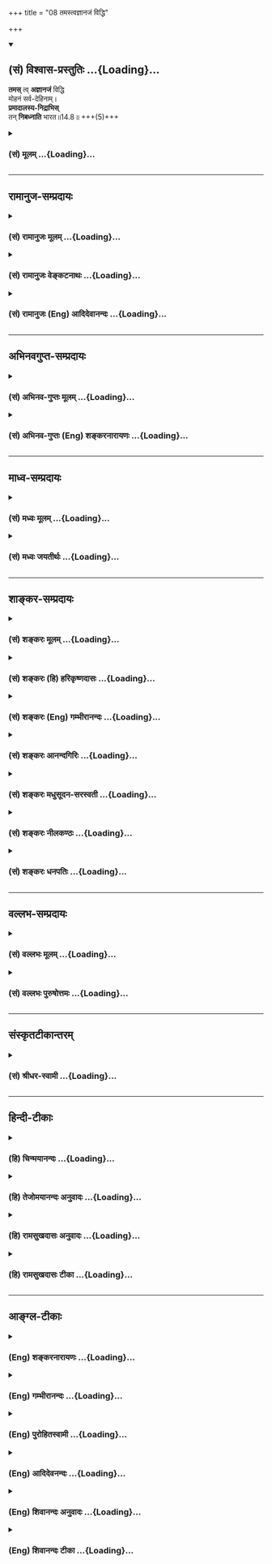 +++
title = "08 तमस्त्वज्ञानजं विद्धि"

+++
<div class="js_include" newlevelforh1="2" title="(सं) विश्वास-प्रस्तुतिः" unfilled url="/mahAbhAratam/shlokashaH/06-bhIShma-parva/03-bhagavad-gItA-parva/saMskRtam/vishvAsa-prastutiH/14_guNa-traya-vibhAga-y/08_tamastvajnAnajaM_.md">
<details open><summary><h2>(सं) विश्वास-प्रस्तुतिः ...{Loading}...</h2></summary>

**तमस्** त्व् **अज्ञानजं** विद्धि  
मोहनं सर्व-देहिनाम्।  
**प्रमादालस्य-निद्राभिस्**  
तन् **निबध्नाति** भारत॥14.8॥ +++(5)+++
</details>
</div>
<div class="js_include collapsed" newlevelforh1="3" title="(सं) मूलम्" unfilled url="/mahAbhAratam/shlokashaH/06-bhIShma-parva/03-bhagavad-gItA-parva/saMskRtam/mUlam/14_guNa-traya-vibhAga-y/08_tamastvajnAnajaM_.md">
<details><summary><h3>(सं) मूलम् ...{Loading}...</h3></summary>

तमस्त्वज्ञानजं विद्धि मोहनं सर्वदेहिनाम्।  
प्रमादालस्यनिद्राभिस्तन्निबध्नाति भारत।।14.8।।
</details>
</div>


_________________
## रामानुज-सम्प्रदायः
<div class="js_include collapsed" newlevelforh1="3" title="(सं) रामानुजः मूलम्" unfilled url="/mahAbhAratam/shlokashaH/06-bhIShma-parva/03-bhagavad-gItA-parva/saMskRtam/rAmAnujaH/mUlam/14_guNa-traya-vibhAga-y/08_tamastvajnAnajaM_.md">
<details><summary><h3>(सं) रामानुजः मूलम् ...{Loading}...</h3></summary>

।।14.8।। ज्ञानाद् अन्यद् इह अज्ञानम् अभिप्रेतम् ज्ञानं
वस्तुयाथात्म्यावबोधः; तस्माद् अन्यत् तद्विपर्ययज्ञानं **तमः तु**
वस्तुयाथात्म्यविपरीतविषयज्ञानजं **मोहनं सर्वदेहिनाम्** मोहो
विपर्ययज्ञानम्; विपर्ययज्ञानहेतुः इत्यर्थः। **तत्**
तमः**प्रमादालस्यनिद्रा**हेतुतया तद्द्वारेण देहिनं **निबध्नाति।** प्रमादः
कर्तव्यात् कर्मणः अन्यत्र प्रवृत्तिहेतुभूतम् अनवधानम्। आलस्यं कर्मसु
अनारम्भस्वभावः; स्तब्धता इति यावत्। पुरुषस्य इन्द्रियप्रवर्तनश्रान्त्या
सर्वेन्द्रियप्रवर्तनोपरतिः निद्रा तत्र बाह्येन्द्रियप्रवर्तनोपरमः
स्वप्नः मनसः अपि उपरतिः सुषुप्तिः। सत्त्वादीनां बन्धद्वारभूतेषु प्रधानानि
आह --

</details>
</div>
<div class="js_include collapsed" newlevelforh1="3" title="(सं) रामानुजः वेङ्कटनाथः" unfilled url="/mahAbhAratam/shlokashaH/06-bhIShma-parva/03-bhagavad-gItA-parva/saMskRtam/rAmAnujaH/venkaTanAthaH/14_guNa-traya-vibhAga-y/08_tamastvajnAnajaM_.md">
<details><summary><h3>(सं) रामानुजः वेङ्कटनाथः ...{Loading}...</h3></summary>

  
  
।।14.8।। अत्यन्तपरिहरणीयत्वलक्षणवैषम्यद्योतनायतमस्त्विति तुशब्दः।
अज्ञानशब्दस्य पुण्यपापरूपे कर्मणि ज्ञानाभावादिषु च प्रयोगादिह
तद्व्यावृत्तं मोहजनकत्वानुरूपं कारणविशेषमाहज्ञानादन्यदिति।
सर्वज्ञानव्यतिरेकव्युदासायाहज्ञानं वस्तुयाथात्म्यावबोध इति।
विपर्ययज्ञानस्य तमोजनकत्वं पापानुष्ठानादिद्वारा। तमःकार्यतया वक्ष्यमाणं
धर्मवैपरीत्यज्ञानमिह मोहशब्देन विवक्षितमित्याहमोहो विपर्ययज्ञानमिति।
प्रत्ययस्यात्र हेतुमात्रपरतामाहविपर्ययज्ञानहेतुरित्यर्थ
इति। अनवधानमित्येतावत्प्रमादशब्दार्थः। कर्तव्यादित्यादिना प्रमादस्य
बन्धहेतुत्वनिर्वहणम् अकर्तव्ये हि प्रवृत्तिः पापिष्ठजन्मादिहेतुर्भवति;
एवं कर्तव्यकर्मस्वनारम्भोऽपि स्मरन्ति हिअकुर्वन्विहितं कर्म निन्दितं च
समाचरन्। प्रसक्तश्चेन्द्रियार्थेषु प्रायश्चित्तीयते नरः \[मनुः11।44\]
इति। आलस्यशब्दस्यात्र सप्रयोजनेऽपि विषये प्रवृत्तिविरोधिस्वभावपरतामाह --
स्तब्धतेति। सर्वदा तमसि वर्तमानेऽपि कदाचिन्निद्रा कुतः इत्यत्राह --
इन्द्रियप्रवर्तनश्रान्त्येति। स्वप्नस्यानुक्तिशङ्कापरिहाराय
स्वप्नसुषुप्त्योर्निद्राभेदत्वं दर्शयतितत्रेति। निद्राया बन्धकत्वं
चोदितानुष्ठानविरुद्धादकालकरणात्काले चाकरणात्पापिष्ठस्वप्नद्वारा च
द्रष्टव्यम्। उक्तं च -- युक्तस्वप्नावबोधस्य \[6।17\] इति।  
  

</details>
</div>
<div class="js_include collapsed" newlevelforh1="3" title="(सं) रामानुजः (Eng) आदिदेवानन्दः" unfilled url="/mahAbhAratam/shlokashaH/06-bhIShma-parva/03-bhagavad-gItA-parva/saMskRtam/rAmAnujaH/english/AdidevAnandaH/14_guNa-traya-vibhAga-y/08_tamastvajnAnajaM_.md">
<details><summary><h3>(सं) रामानुजः (Eng) आदिदेवानन्दः ...{Loading}...</h3></summary>

14.8 By 'false knowledge' is here to be understood as what is other than knowledge. What is called knowledge is right perception of things. What is other than this is false knowledge. And Tamas springs from knowledge contrary to the true nature of thinngs. It deludes all embodied selves.
Delusion is erroneous knowledge. The meaning is that Tamas is the cause of erroneous knowledge. Being the cause of negligence, indolence and sleep, it binds the embodied self through them. 'Negligence' is inattentiveness, which causes one to perform works other than what ought to be done. 'Indolence' is the tendency to avoid work; it may even develop into absolute inaction. 'Sleep.' is the state in which the external organs stop working due to exhaustion and seek to recover from the same. In sleep when only the outgoing actionof the senses stop, it is called dream state. When even the mind (Manas) ceases to function, it is called dreamless sleep. He states the cardinal feature forming the ways of bondage through Sattva etc.

</details>
</div>


_________________
## अभिनवगुप्त-सम्प्रदायः
<div class="js_include collapsed" newlevelforh1="3" title="(सं) अभिनव-गुप्तः मूलम्" unfilled url="/mahAbhAratam/shlokashaH/06-bhIShma-parva/03-bhagavad-gItA-parva/saMskRtam/abhinava-guptaH/mUlam/14_guNa-traya-vibhAga-y/08_tamastvajnAnajaM_.md">
<details><summary><h3>(सं) अभिनव-गुप्तः मूलम् ...{Loading}...</h3></summary>

।।14.6 -- 14.8।। क्रमेणैषां रूपमुच्यते -- तत्रेत्यादि भारतेत्यन्तम्।
सत्त्वं निर्मलम्। तृष्णासंगस्य समुद्भवो यतः। दुर्लभस्यापि
चिरतरसंचितपुण्यशतलब्धस्य अपवर्गप्राप्तावेककारणस्य मानुष्यकस्य वृथा
अतिवाहनं प्रमादः। तथाह्युक्तम्,+++(;N तथाभ्युक्तम्)+++ -- आयुषः क्षण एकोऽपि
सर्वरत्नैर्न लभ्यते।  
  
स वृथा नीयते येन स प्रमादी नराधमः।।14.इति +++(S in the margin; and ;N in
the text itself add the followingयथा वा श्रीमद्भागवते -- निद्रया ह्रियते
नक्तं व्यवायेन च वा वयः।  
  
दिवा चार्थेहया राजन् कुटुम्बभरणेन
वा।।1।। देहापत्यकलत्रादिष्वात्मसैन्येष्वसत्स्वपि।  
  
तेषां प्रमत्तो निधनं पश्यन्नपि न पश्यति।।2।।  
  
-- The hagavata Purana ( Gorakhpur Ed.)+++ II; i; verse 34तथा --,किं
प्रमत्तस्य बहुभिः परोक्षैर्हायनैरिह।  
  
वरं मुहूर्त्तं विदितं घटेत श्रेयसे यतः।।3।। -- ibid; 12.अयमेव प्रमादः
तत्रैवैकादशस्कन्धे आत्महत्याशब्दवाच्यो निर्णीतो भगवता,यथा -- नृदेहमाद्यं
सुलभं सुदुर्लभं  
  
प्लवं सुकल्पं गुरुकर्णधारम्।  
  
मयानुकूलेन नभस्वतेरितं  
  
पुमान् भवाब्धिं न तरेत्स आत्महा।।4।। इति -- ibid. XI; xx; 17.)आलस्यं
शुभकरणीयेषु। निःशेषेण द्राणं कुत्सिता गतिः निद्रा।

</details>
</div>
<div class="js_include collapsed" newlevelforh1="3" title="(सं) अभिनव-गुप्तः (Eng) शङ्करनारायणः" unfilled url="/mahAbhAratam/shlokashaH/06-bhIShma-parva/03-bhagavad-gItA-parva/saMskRtam/abhinava-guptaH/english/shankaranArAyaNaH/14_guNa-traya-vibhAga-y/08_tamastvajnAnajaM_.md">
<details><summary><h3>(सं) अभिनव-गुप्तः (Eng) शङ्करनारायणः ...{Loading}...</h3></summary>

14.6-8 Tatra etc. upto Bharata. The Sattva is dirtless. \[Source of
craving-attachment\] : that from which the attachment of craving springs
up. Negligence : wasting the human birth which is difficult to get, but
got by means of hundreds of merits accumulated for a very long period,
and which is the sole means for attaining emancipation. That has been
also said- 'Not even a single moment of life is gained by (spending\]
all the gems. \[Hence\], he, who wastes it, is a man of negligence and
is the lowest of men'. Laziness : i.e., in doing good deeds. Sleep :
being poor totally i.e. a contemptible course.

</details>
</div>


_________________
## माध्व-सम्प्रदायः
<div class="js_include collapsed" newlevelforh1="3" title="(सं) मध्वः मूलम्" unfilled url="/mahAbhAratam/shlokashaH/06-bhIShma-parva/03-bhagavad-gItA-parva/saMskRtam/madhvaH/mUlam/14_guNa-traya-vibhAga-y/08_tamastvajnAnajaM_.md">
<details><summary><h3>(सं) मध्वः मूलम् ...{Loading}...</h3></summary>

।।14.8।। अज्ञानं जायते यतस्तदज्ञानजम्। प्रमादमोहौ तमसः \[14।17\] इति
वाक्यशेषात्।

</details>
</div>
<div class="js_include collapsed" newlevelforh1="3" title="(सं) मध्वः जयतीर्थः" unfilled url="/mahAbhAratam/shlokashaH/06-bhIShma-parva/03-bhagavad-gItA-parva/saMskRtam/madhvaH/jayatIrthaH/14_guNa-traya-vibhAga-y/08_tamastvajnAnajaM_.md">
<details><summary><h3>(सं) मध्वः जयतीर्थः ...{Loading}...</h3></summary>

।।14.8।। तमस्त्वज्ञानजं इत्यस्यअज्ञानाज्जातं (शं.) इत्यपव्याख्यां
प्रत्याख्यातुमाह -- **अज्ञानमि**ति। एतच्चअन्येष्वपि दृश्यते
\[अष्टा.3।2।101\] इति दृशिग्रहणसामर्थ्याल्लभ्यते। कुतः प्रतीत एवार्थो न
इत्यत आह -- **प्रमादे**ति। वाक्यशेषेऽज्ञानस्य तमःकार्यत्ववचनादित्यर्थः।

</details>
</div>


_________________
## शाङ्कर-सम्प्रदायः
<div class="js_include collapsed" newlevelforh1="3" title="(सं) शङ्करः मूलम्" unfilled url="/mahAbhAratam/shlokashaH/06-bhIShma-parva/03-bhagavad-gItA-parva/saMskRtam/shankaraH/mUlam/14_guNa-traya-vibhAga-y/08_tamastvajnAnajaM_.md">
<details><summary><h3>(सं) शङ्करः मूलम् ...{Loading}...</h3></summary>

।।14.8।। --,**तमः** तृतीयः गुणः **अज्ञानजम्** अज्ञानात् जातम् अज्ञानजं
**विद्धि मोहनं** मोहकरम् अविवेककरं **सर्वदेहिनां** सर्वेषां देहवताम्।
**प्रमादालस्यनिद्राभिः** प्रमादश्च आलस्यं च निद्रा च प्रमादालस्यनिद्राः
ताभिः प्रमादालस्यनिद्राभिः तत् तमः **निबध्नाति भारत**।। पुनः गुणानां
व्यापारः संक्षेपतः उच्यते --,

</details>
</div>
<div class="js_include collapsed" newlevelforh1="3" title="(सं) शङ्करः (हि) हरिकृष्णदासः" unfilled url="/mahAbhAratam/shlokashaH/06-bhIShma-parva/03-bhagavad-gItA-parva/saMskRtam/shankaraH/hindI/harikRShNadAsaH/14_guNa-traya-vibhAga-y/08_tamastvajnAnajaM_.md">
<details><summary><h3>(सं) शङ्करः (हि) हरिकृष्णदासः ...{Loading}...</h3></summary>

।।14.8।। और समस्त देहधारियोंको मोहित करनेवाले तमोगुणको; यानी जीवोंके
अन्तःकरणमें मोह -- अविवेक उत्पन्न करनेवाले तम नामक तीसरे गुणको; तू
अज्ञानसे उत्पन्न हुआ जान। हे भारत वह तमोगुण; ( जीवोंको ) प्रमाद; आलस्य
और निद्राके द्वारा बाँधा करता है।

</details>
</div>
<div class="js_include collapsed" newlevelforh1="3" title="(सं) शङ्करः (Eng) गम्भीरानन्दः" unfilled url="/mahAbhAratam/shlokashaH/06-bhIShma-parva/03-bhagavad-gItA-parva/saMskRtam/shankaraH/english/gambhIrAnandaH/14_guNa-traya-vibhAga-y/08_tamastvajnAnajaM_.md">
<details><summary><h3>(सं) शङ्करः (Eng) गम्भीरानन्दः ...{Loading}...</h3></summary>

14.8 Viddhi, know; tamas, the third alitty; mahanam, which deludes,
which is a cause of indiscrimination; sarva-dehinam, of all embodied
beings; to be ajnanajam, born of ignorance. O scion of the Bharata
dynasty, tat, that tamas; nibadhnati, binds; pramada-alasya-nidrabhih,
through inadvertence, laziness and sleep. The activities of the alities
are again being briefly stated:

</details>
</div>
<div class="js_include collapsed" newlevelforh1="3" title="(सं) शङ्करः आनन्दगिरिः" unfilled url="/mahAbhAratam/shlokashaH/06-bhIShma-parva/03-bhagavad-gItA-parva/saMskRtam/shankaraH/AnandagiriH/14_guNa-traya-vibhAga-y/08_tamastvajnAnajaM_.md">
<details><summary><h3>(सं) शङ्करः आनन्दगिरिः ...{Loading}...</h3></summary>

।।14.8।। तमस्तर्हि किंलक्षणं कथं वा पुरुषं निबध्नाति तत्राह --
**तमस्त्विति।** गुणानां प्रकृतिसंभवत्वाविशेषेऽपि तमसोऽज्ञानजत्वविशेषणं
तद्विपरीतस्वभावानापत्तेरिति मत्वाह -- **अज्ञानादिति।** मुह्यत्यनेनेति
मोहनं विवेकप्रतिबन्धकमिति कार्यद्वारा तमो निर्दिशति --
**मोहनमित्यादिना।** लक्षणमुक्त्वा तमसो बन्धनकरत्वं दर्शयति --
**प्रमादेति।** कार्यान्तरासक्ततया चिकीर्षितस्य कर्तव्यस्याकरणं प्रमादः;
निरीहतयोत्साहप्रतिबन्धस्त्वालस्यं; स्वापो निद्रा ताभिरात्मानमविकारमेव
तमोऽपि विकारयतीत्यर्थः।

</details>
</div>
<div class="js_include collapsed" newlevelforh1="3" title="(सं) शङ्करः मधुसूदन-सरस्वती" unfilled url="/mahAbhAratam/shlokashaH/06-bhIShma-parva/03-bhagavad-gItA-parva/saMskRtam/shankaraH/madhusUdana-sarasvatI/14_guNa-traya-vibhAga-y/08_tamastvajnAnajaM_.md">
<details><summary><h3>(सं) शङ्करः मधुसूदन-सरस्वती ...{Loading}...</h3></summary>

।।14.8।। तुशब्दः सत्त्वरजोपेक्षया विशेषद्योतनार्थः।
अज्ञानादावरणशक्तिरूपात्तदुद्भूतमज्ञानजं तमो विद्धि। अतः सर्वेषां देहिनां
मोहनं अविवेकरूपत्वेन भ्रान्तिजनकं। प्रमादेनालस्येन निद्रया च तत्तमो
निबध्नाति देहिनमित्यनुषज्यते। हे भारत; प्रमादो वस्तुविवेकासामर्थ्यं
सत्त्वकार्यप्रकाशविरोधी; आलस्यं प्रवृत्त्यसामर्थ्यं
रजःकार्यप्रवृत्तिविरोधि; उभयविरोधिनी तमोगुणालम्बना वृत्तिर्निद्रेति
विवेकः।

</details>
</div>
<div class="js_include collapsed" newlevelforh1="3" title="(सं) शङ्करः नीलकण्ठः" unfilled url="/mahAbhAratam/shlokashaH/06-bhIShma-parva/03-bhagavad-gItA-parva/saMskRtam/shankaraH/nIlakaNThaH/14_guNa-traya-vibhAga-y/08_tamastvajnAnajaM_.md">
<details><summary><h3>(सं) शङ्करः नीलकण्ठः ...{Loading}...</h3></summary>

।।14.8।। तमोगुणस्तु पूर्वाभ्यां विलक्षणः। अज्ञानं मायाया आवरणशक्तिस्तत
उद्भूतं अज्ञानजं विद्धि। अतः सर्वेषां देहिनां मोहनं भ्रान्तिहेतुः।
प्रमादोऽनवहितत्वं स च सत्त्वकार्यप्रकाशविरोधी। आलस्यं जडता तच्च
रजःकार्यप्रवृत्तिविरोधि। उभयकार्यनिरोधिनी तमोगुणालम्बना वृत्तिर्निद्रा
ताभिस्तत्तमो नितरां बध्नाति। हे भारत; देहिनमित्यनुवर्तते।

</details>
</div>
<div class="js_include collapsed" newlevelforh1="3" title="(सं) शङ्करः धनपतिः" unfilled url="/mahAbhAratam/shlokashaH/06-bhIShma-parva/03-bhagavad-gItA-parva/saMskRtam/shankaraH/dhanapatiH/14_guNa-traya-vibhAga-y/08_tamastvajnAnajaM_.md">
<details><summary><h3>(सं) शङ्करः धनपतिः ...{Loading}...</h3></summary>

।।14.8।। तमस्तर्हि किंलक्षणं कथं वा पुरुषं निबध्नातीत्यपेक्षायां तस्य
लक्षणं बन्धकत्वं चाह -- तमस्त्विति। तुशब्दो विसेषद्योतनार्थः।
अज्ञानाज्जातमज्ञानजम्। यद्यपि त्रयाणामज्ञानजत्वं समानं तथापि
तमसोऽज्ञानजत्वं विशेषणं तद्विपरीतस्वभावाऽनापत्तेः विद्धि विजानीहि।
सर्वदेहिनां सर्वेषां देहवतां मोहनं हिताहितादिविवेकप्रतिबन्धकं
कार्यान्तरासक्ततया चिकीर्षितस्य कर्तव्यस्याकरणं प्रमादः। यत्तु प्रमादो
वस्तुविवेकासामर्थ्यमिति तदुपेक्ष्यम्। उक्तार्थस्य
मोहनमित्यस्मिन्नन्तर्भावसंभवात्। निरीहतयोत्साहप्रतिबन्धकं त्वालस्यं।
त्वापो निद्रा। प्रमादालस्यनिद्राभिस्तत्तमो निबध्नाति निर्विकारमेवात्मानं
विकारयतीत्यर्थः। त्वं तु भरतवंशोद्भवत्वात्तमःकर्तृकबन्धनायोग्योसीति
सूचयन्संबोधयति -- भारतेति।

</details>
</div>


_________________
## वल्लभ-सम्प्रदायः
<div class="js_include collapsed" newlevelforh1="3" title="(सं) वल्लभः मूलम्" unfilled url="/mahAbhAratam/shlokashaH/06-bhIShma-parva/03-bhagavad-gItA-parva/saMskRtam/vallabhaH/mUlam/14_guNa-traya-vibhAga-y/08_tamastvajnAnajaM_.md">
<details><summary><h3>(सं) वल्लभः मूलम् ...{Loading}...</h3></summary>

।।14.8।। तमसश्चाह -- तम इति। विरुद्धज्ञानजन्यं; अविद्याजन्यमिति वा।

</details>
</div>
<div class="js_include collapsed" newlevelforh1="3" title="(सं) वल्लभः पुरुषोत्तमः" unfilled url="/mahAbhAratam/shlokashaH/06-bhIShma-parva/03-bhagavad-gItA-parva/saMskRtam/vallabhaH/puruShottamaH/14_guNa-traya-vibhAga-y/08_tamastvajnAnajaM_.md">
<details><summary><h3>(सं) वल्लभः पुरुषोत्तमः ...{Loading}...</h3></summary>

  
  
।।14.8।। तमसो लक्षणं सबन्धकमाह -- तमस्त्विति। तमः
पूर्वोक्तभगवल्लीलाद्यज्ञानाज्जातं प्रलयात्मकत्वात् भगवद्विस्मारणात्मकं
सर्वदेहिनां मोहनं भ्रमजनकं विद्धि।
प्रमादालस्यनिद्राभिर्भगवत्सेवाप्रतिबन्धात्मकत्रयरूपाभिरन्यथाज्ञानेन तं
बध्नाति। प्रमादो भगवदनवधानता। आलस्यं भगवत्सेवानुद्यमः। निद्रा चित्तस्थ
ज्ञाननाशः।  
  

</details>
</div>


_________________
## संस्कृतटीकान्तरम्
<div class="js_include collapsed" newlevelforh1="3" title="(सं) श्रीधर-स्वामी" unfilled url="/mahAbhAratam/shlokashaH/06-bhIShma-parva/03-bhagavad-gItA-parva/saMskRtam/shrIdhara-svAmI/14_guNa-traya-vibhAga-y/08_tamastvajnAnajaM_.md">
<details><summary><h3>(सं) श्रीधर-स्वामी ...{Loading}...</h3></summary>

।।14.8।। तमसो लक्षणं बन्धकत्वं चाह **-- तम इति**। तमस्तु अज्ञानाज्जातं
आवरणशक्तिप्रधानात्प्रकृत्यंशादुद्भूतं विद्धीत्यर्थः। अतः सर्वेषां
देहिनां मोहनं भ्रान्तिजनकं। अतएव प्रमादेनालस्येन निद्रया च तत्तमो देहिनं
निबध्नाति। तत्र प्रमादोऽनवधानं; आलस्यमनुद्यमः; निद्रा चित्तस्यावसादो
लयः।

</details>
</div>


_________________
## हिन्दी-टीकाः
<div class="js_include collapsed" newlevelforh1="3" title="(हि) चिन्मयानन्दः" unfilled url="/mahAbhAratam/shlokashaH/06-bhIShma-parva/03-bhagavad-gItA-parva/hindI/chinmayAnandaH/14_guNa-traya-vibhAga-y/08_tamastvajnAnajaM_.md">
<details><summary><h3>(हि) चिन्मयानन्दः ...{Loading}...</h3></summary>

।।14.8।। तमोगुण अज्ञानजनित है तमोगुण के प्रभाव से सत्य और असत्य का विवेक
करने की मनुष्य की बौद्धित क्षमता आच्छादित हो जाती है और फिर वह किसी
संभ्रमित या मूर्ख व्यक्ति के समान व्यवहार करने लगता है। भगवान् श्रीकृष्ण
कहते हैं कि यह तमोगुण जीवन के सत्य और दिव्य लक्ष्य के प्रति अनेक मिथ्या
धारणाओं एवं मिथ्या आग्रहों को जन्म देकर मनुष्य को निम्न स्तर का जीवन
जीने को बाध्य करता है। इसके वशीभूत होकर मनुष्य प्रमाद (असावधानी) और
आलस्य (कार्य को टालते रहने की प्रवृत्ति) का शिकार बन जाता है।
जीवनादर्शों और दिव्य महात्वाकांक्षाओं के प्रति मानो वह सुप्त रहता है।
तमोगुणी पुरुष में न लक्ष्य की स्थिरता होती है और न बुद्धि की प्रतिभा
उसमें न भावनाओं की कोमलता होती है और न कर्मों की कुशलता। अब तक भगवान्
श्रीकृष्ण ने क्रमवार सत्त्व; रज और तमोगुण के उन लक्षणों का वर्णन किया
है; जो हमारे मानसिक जीवन में देखे जाते हैं। ये हमारे मन की शान्ति को भंग
कर देने वाले होते हैं। इन तीनों गुणों के कारण विभिन्न व्यक्तियों में
दिव्यता की अभिव्यक्ति में भी तारतम्य होता है और ये गुण नित्य;
अनन्तस्वरूप आत्मा को मानो अनित्य और परिच्छिन्न बना देते हैं। संक्षेपत;

</details>
</div>
<div class="js_include collapsed" newlevelforh1="3" title="(हि) तेजोमयानन्दः अनुवादः" unfilled url="/mahAbhAratam/shlokashaH/06-bhIShma-parva/03-bhagavad-gItA-parva/hindI/tejomayAnandaH/anuvAdaH/14_guNa-traya-vibhAga-y/08_tamastvajnAnajaM_.md">
<details><summary><h3>(हि) तेजोमयानन्दः अनुवादः ...{Loading}...</h3></summary>

।।14.8।। और हे भारत ! तमोगुण को अज्ञान से उत्पन्न जानो; जो समस्त
देहधारियों (जीवों) को मोहित करने वाला है। वह प्रमाद, आलस्य और निद्रा के
द्वारा जीव को बांधता है।।

</details>
</div>
<div class="js_include collapsed" newlevelforh1="3" title="(हि) रामसुखदासः अनुवादः" unfilled url="/mahAbhAratam/shlokashaH/06-bhIShma-parva/03-bhagavad-gItA-parva/hindI/rAmasukhadAsaH/anuvAdaH/14_guNa-traya-vibhAga-y/08_tamastvajnAnajaM_.md">
<details><summary><h3>(हि) रामसुखदासः अनुवादः ...{Loading}...</h3></summary>

।।14.8।। हे भरतवंशी अर्जुन ! सम्पूर्ण देहधारियोंको मोहित करनेवाले
तमोगुणको तुम अज्ञानसे उत्पन्न होनेवाला समझो। वह प्रमाद, आलस्य और
निद्राके द्वारा देहधारियोंको बाँधता है।

</details>
</div>
<div class="js_include collapsed" newlevelforh1="3" title="(हि) रामसुखदासः टीका" unfilled url="/mahAbhAratam/shlokashaH/06-bhIShma-parva/03-bhagavad-gItA-parva/hindI/rAmasukhadAsaH/TIkA/14_guNa-traya-vibhAga-y/08_tamastvajnAnajaM_.md">
<details><summary><h3>(हि) रामसुखदासः टीका ...{Loading}...</h3></summary>

।।14.8।।***व्याख्या --***  **तमस्त्वज्ञानजं विद्धि मोहनं सर्वदेहिनाम्
--** सत्त्वगुण और रजोगुण -- इन दोनोंसे तमोगुणको अत्यन्त निकृष्ट बतानेके
लिये यहाँ **तु** पदका प्रयोग हुआ है। यह तमोगुण अज्ञानसे अर्थात् बेसमझीसे;
मूर्खतासे पैदा होता है और सम्पूर्ण देहधारियोंको मोहित कर देता है अर्थात्
सत्असत्; कर्तव्यअकर्तव्यका ज्ञान (विवेक) नहीं होने देता। इतना ही नहीं;
यह सांसारिक सुखभोग,और संग्रहमें भी नहीं लगने देता अर्थात् राजस सुखमें भी
नहीं जाने देता; फिर सात्त्विक सुखकी तो बात ही क्या हैवास्तवमें तमोगुणके
द्वारा मोहित होनेकी बात केवल मनुष्योंके लिये ही है क्योंकि दूसरे प्राणी
तो स्वाभाविक ही तमोगुणसे मोहित हैं। फिर भी यहाँ **सर्वदेहिनाम्** पद
देनेका तात्पर्य है कि जिन मनुष्योंमें सत्असत्; कर्तव्यअकर्तव्यका ज्ञान
(विवेक) नहीं है; वे मनुष्य होते हुए भी चौरासी लाख योनियोंवाले
प्राणियोंके समान ही हैं अर्थात् जैसे पशुपक्षी आदि प्राणी खापी लेते हैं
और सो जाते हैं; ऐसे ही वे मनुष्य भी
हैं।**प्रमादालस्यनिद्राभिस्तन्निबध्नाति भारत --** यह तमोगुण प्रमाद;
आलस्य और निद्राके द्वारा सम्पूर्ण देहधारियोंको बाँध देता है।**प्रमाद**
दो तरहका होता है -- (1) करनेलायक कामको न करना अर्थात् जिस कामसे अपना और
दुनियाका; अभी और परिणाममें हित होता है; ऐसे कर्तव्यकर्मोंको प्रमादके
कारण न करना और (2) न करनेलायक कामको करना अर्थात् जिस कामसे अपना और
दुनियाका अभी और परिणाममें अहित होता है; ऐसे कर्मोंको करना। न करनेलायक काम
भी दो तरहके होते हैं -- 1 -- व्यर्थ खर्च करना अर्थात् बीड़ीसिगरेट;
भाँगगाँजा आदि पीनेमें और नाटकसिनेमा; खेल आदि देखनेमें धन खर्च करना और 2
-- व्यर्थ क्रिया करना अर्थात् ताशचौपड़ खेलना; खेलकूद करना; बिना किसी
कारणके पशुपक्षी आदिको कष्ट देना; तंग करना; बिना किसी स्वार्थके छोटेछोटे
पेड़पौधोंको नष्ट कर देना आदि व्यर्थ क्रियाएँ करना।**आलस्य** भी दो
प्रकारका होता है -- (1) सोते रहना; निकम्मे बैठे रहना; आवश्यक काम न करना
और ऐसा विचार रखना कि फिर कर लेंगे; अभी तो बैठे हैं -- इस तरहका आलस्य
मनुष्यको बाँधता है और (2) निद्राके पहले शरीर भारी हो जाना; वृत्तियोंका
भारी हो जाना; समझनेकी शक्ति न रहना -- इस तरहका आलस्य दोषी नहीं है
क्योंकि यह आलस्य आता है; मनुष्य करता नहीं।**निद्रा** भी दो तरहकी होती है
-- (1) आवश्यक निद्रा -- जो निद्रा शरीरके स्वास्थ्यके लिये नियमितरूपसे ली
जाती है और जिससे शरीरमें हलकापन आता है; वृत्तियाँ स्वच्छ होती हैं;
बुद्धिको विश्राम मिलता है; ऐसी आवश्यक निद्रा त्याज्य और दोषी नहीं है।
भगवान्ने भी ऐसी नियमित निद्रोको दोषी नहीं माना है; प्रत्युत योगसाधनमें
सहायक माना है -- **युक्तस्वप्नावबोधस्य** (6। 17) और (2) अनावश्यक निद्रा
-- जो निद्रा निद्राके लिये ली जाती है; जिससे बेहोशी ज्यादा आती है;
नींदसे उठनेपर भी शरीर भारी रहती है; वृत्तियाँ भारी रहती हैं; पुरानी
स्मृति नहीं होती; ऐसी अनावश्यक निद्रा त्याज्य और दोषी है। इस अनावश्यक
निद्राको भगवान्ने भी त्याज्य बताया है -- **न चाति स्वप्नशीलस्य** (6।
16)। इस तरह तमोगुण प्रमाद; आलस्य और निद्राके द्वारा मनुष्यको बाँध देता है
अर्थात् उसकी सांसारिक और पारमार्थिक उन्नति नहीं होने देता।  
  
**विशेष बात**  
  
सत्त्व; रज और तम -- ये तीनों गुण मनुष्यको बाँधते हैं; पर इन तीनोंके
बाँधनेके प्रकारमें फरक है। सत्त्वगुण और रजोगुण सङ्गसे बाँधते हैं अर्थात्
सत्त्वगुण सुख और ज्ञानकी आसक्तिसे तथा रजोगुण कर्मोंकी आसक्तिसे बाँधता
है। अतः सत्त्वगुणमें सुखसङ्ग और ज्ञानसङ्ग बताया तथा रजोगुणमें,कर्मसङ्ग
बताया। परन्तु तमोगुणमें सङ्ग नहीं बताया क्योंकि तमोगुण मोहनात्मक है।
इसमें,किसीका सङ्ग करनेकी जरूरत नहीं पड़ती। यह तो स्वरूपसे ही बाँधनेवाला
है। तात्पर्य यह हुआ कि सत्त्वगुण और रजोगुण तो सङ्ग(सुखासक्ति) से बाँधते
हैं; पर तमोगुण स्वरूपसे ही बाँधनेवाला है। अगर सुखकी आसक्ति न हो और
ज्ञानका अभिमान न हो तो सुख और ज्ञान बाँधनेवाले नहीं होते; प्रत्युत
गुणातीत करनेवाले होते हैं। ऐसे ही कर्म और कर्मफलमें आसक्ति न हो; तो वह
कर्म परमात्मतत्त्वकी प्राप्ति करानेवाला होता है (गीता 3। 19)। उपर्युक्त
तीनों गुण प्रकृतिके कार्य हैं और जीव स्वयं प्रकृति और उसके कार्य गुणोंसे
सर्वथा रहित है। गुणोंके साथ सम्बन्ध जोड़नेके कारण ही वह स्वयं निर्लिप्त;
गुणातीत होता हुआ भी गुणोंके द्वारा बँध जाता है। अतः अपने वास्तविक
स्वरूपका लक्ष्य रखनेसे ही साधक गुणोंके बन्धनसे छूट सकता है।***सम्बन्ध
--***  बाँधनेसे पहले तीनों गुण क्या करते हैं -- इसको आगेके श्लोकमें
बताते हैं।

</details>
</div>


_________________
## आङ्ग्ल-टीकाः
<div class="js_include collapsed" newlevelforh1="3" title="(Eng) शङ्करनारायणः" unfilled url="/mahAbhAratam/shlokashaH/06-bhIShma-parva/03-bhagavad-gItA-parva/english/shankaranArAyaNaH/14_guNa-traya-vibhAga-y/08_tamastvajnAnajaM_.md">
<details><summary><h3>(Eng) शङ्करनारायणः ...{Loading}...</h3></summary>

14.8. But, you should \[also\] know that the Tamas is born of ignorance and is a deluder of all the Embodied; it binds \[them\] by negligence,
laziness and sleep, O descendant of Bharata !

</details>
</div>
<div class="js_include collapsed" newlevelforh1="3" title="(Eng) गम्भीरानन्दः" unfilled url="/mahAbhAratam/shlokashaH/06-bhIShma-parva/03-bhagavad-gItA-parva/english/gambhIrAnandaH/14_guNa-traya-vibhAga-y/08_tamastvajnAnajaM_.md">
<details><summary><h3>(Eng) गम्भीरानन्दः ...{Loading}...</h3></summary>

14.8 On the other hand, know tamas, which deludes all embodied beings,
to be born of ignorance. O scion of the Bharata dynasty, that binds through inadvertence, laziness and sleep.

</details>
</div>
<div class="js_include collapsed" newlevelforh1="3" title="(Eng) पुरोहितस्वामी" unfilled url="/mahAbhAratam/shlokashaH/06-bhIShma-parva/03-bhagavad-gItA-parva/english/purohitasvAmI/14_guNa-traya-vibhAga-y/08_tamastvajnAnajaM_.md">
<details><summary><h3>(Eng) पुरोहितस्वामी ...{Loading}...</h3></summary>

14.8 But Ignorance, the product of darkness, stupefies the senses in all embodied beings, binding them by chains of folly, indolence and lethargy.

</details>
</div>
<div class="js_include collapsed" newlevelforh1="3" title="(Eng) आदिदेवनन्दः" unfilled url="/mahAbhAratam/shlokashaH/06-bhIShma-parva/03-bhagavad-gItA-parva/english/AdidevanandaH/14_guNa-traya-vibhAga-y/08_tamastvajnAnajaM_.md">
<details><summary><h3>(Eng) आदिदेवनन्दः ...{Loading}...</h3></summary>

14.8 Know that Tamas is born of false knowledge and deludes all embodied selves. It binds, O Arjuna, with negligence, indolence and sleep.

</details>
</div>
<div class="js_include collapsed" newlevelforh1="3" title="(Eng) शिवानन्दः अनुवादः" unfilled url="/mahAbhAratam/shlokashaH/06-bhIShma-parva/03-bhagavad-gItA-parva/english/shivAnandaH/anuvAdaH/14_guNa-traya-vibhAga-y/08_tamastvajnAnajaM_.md">
<details><summary><h3>(Eng) शिवानन्दः अनुवादः ...{Loading}...</h3></summary>

14.8 But know thou Tamas to be born of ignorance, deluding all embodied beings; it binds fast, O Arjuna, by heedlessness, indolence and sleep.

</details>
</div>
<div class="js_include collapsed" newlevelforh1="3" title="(Eng) शिवानन्दः टीका" unfilled url="/mahAbhAratam/shlokashaH/06-bhIShma-parva/03-bhagavad-gItA-parva/english/shivAnandaH/TIkA/14_guNa-traya-vibhAga-y/08_tamastvajnAnajaM_.md">
<details><summary><h3>(Eng) शिवानन्दः टीका ...{Loading}...</h3></summary>

14.8 तमः inertia; तु but; अज्ञानजम् born of ignorance; विद्धि know;
मोहनम् deluding; सर्वदेहिनाम् to all,embodied beings;
प्रमादालस्यनिद्राभिः by heedlessness; indolence and sleep; तत् that;
निबध्नाति binds fast; भारत O descendant of Bharata (Arjuna).Commentary Tamas is that binding force with a tendency to lethargy; sloth and foolish actions. It causes delusion or nondiscrimination. It binds him who associates the Self with the body. A Tamasic man acts under the compulsion of the wants of the body. He has no power of judgment.
Troubled by the wants of the body he acts under pressure to keep himself alive. His actions are not guided by reason. They are on the plane of instinct. His senses are dull. He becomes infatuated and stupefied. He has no inclination to work. He yawns much. He sleeps too much. He always wants to sleep. He nevr knows when and how to act; what; to whom and how to talk. He takes delight in following the wrong path. He does not know how to behave or how to address others. He is thoughtless and ignorant.
He forgets everything. He is negligent and indolent. He is just in a stage higher than lifeless matter.He who is under the grip of heedlessness (Pramada) is not able to discriminate between the eternal and the noneternal. This is an enemy of illumination; the effect of Sattva. He who is overpowered by laziness (Alasya) is not able to exert.
This is an enemy of Pravritti; the effect of Rajas. Sleep (Nidra) is LayaVritti; (a state of absorption into ignorance) which is dependent on Tamas. This is the enemy of the works done by Sattva and Rajas.

</details>
</div>
